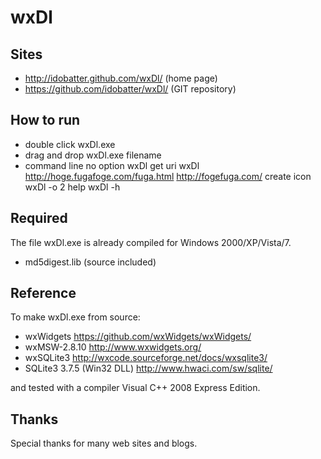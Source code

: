 wxDl
====

Sites
-----
  * http://idobatter.github.com/wxDl/ (home page)
  * https://github.com/idobatter/wxDl/ (GIT repository)

How to run
----------
  * double click
      wxDl.exe
  * drag and drop
      wxDl.exe filename
  * command line
      no option
        wxDl
      get uri
        wxDl http://hoge.fugafoge.com/fuga.html http://fogefuga.com/
      create icon
        wxDl -o 2
      help
        wxDl -h

Required
--------
The file wxDl.exe is already compiled for Windows 2000/XP/Vista/7.

  * md5digest.lib (source included)

Reference
---------
To make wxDl.exe from source:

  * wxWidgets https://github.com/wxWidgets/wxWidgets/
  * wxMSW-2.8.10 http://www.wxwidgets.org/
  * wxSQLite3 http://wxcode.sourceforge.net/docs/wxsqlite3/
  * SQLite3 3.7.5 (Win32 DLL) http://www.hwaci.com/sw/sqlite/

and tested with a compiler Visual C++ 2008 Express Edition.

Thanks
------
Special thanks for many web sites and blogs.
